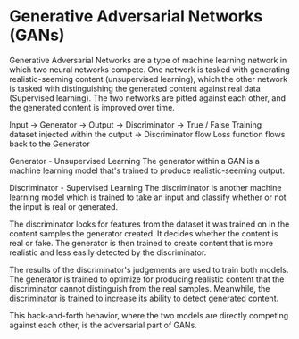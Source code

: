 # Generative Adversarial Networks (GANs)

Generative Adversarial Networks are a type of machine learning network in which two neural networks compete. One network is tasked with generating realistic-seeming content (unsupervised learning), which the other network is tasked with distinguishing the generated content against real data (Supervised learning). The two networks are pitted against each other, and the generated content is improved over time.

Input -> Generator -> Output -> Discriminator -> True / False
Training dataset injected within the output -> Discriminator flow
Loss function flows back to the Generator

Generator - Unsupervised Learning
The generator within a GAN is a machine learning model that's trained to produce realistic-seeming output.

Discriminator - Supervised Learning
The discriminator is another machine learning model which is trained to take an input and classify whether or not the input is real or generated.

The discriminator looks for features from the dataset it was trained on in the content samples the generator created. It decides whether the content is real or fake. The generator is then trained to create content that is more realistic and less easily detected by the discriminator.

The results of the discriminator's judgements are used to train both models. The generator is trained to optimize for producing realistic content that the discriminator cannot distinguish from the real samples. Meanwhile, the discriminator is trained to increase its ability to detect generated content.

This back-and-forth behavior, where the two models are directly competing against each other, is the adversarial part of GANs.
